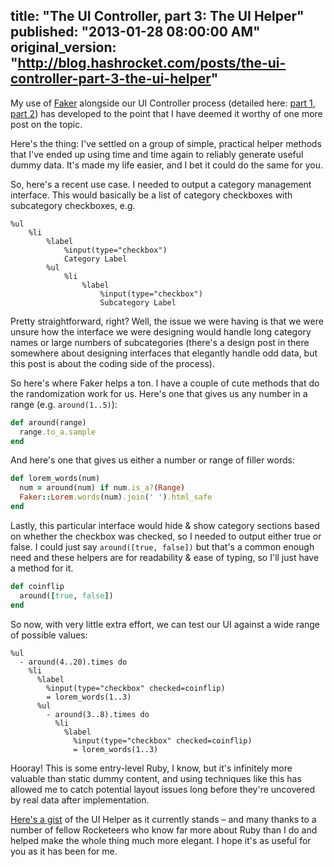title: "The UI Controller, part 3: The UI Helper"
published: "2013-01-28 08:00:00 AM"
original_version: "http://blog.hashrocket.com/posts/the-ui-controller-part-3-the-ui-helper"
---

My use of [Faker](http://faker.rubyforge.org/) alongside our UI Controller process (detailed here: [part 1](http://camerondaigle.com/articles/the_ui_controller_part_2_faking_it), [part 2](http://camerondaigle.com/articles/managing_design_handoffs_with_the_ui_controller)) has developed to the point that I have deemed it worthy of one more post on the topic.

Here's the thing: I've settled on a group of simple, practical helper methods that I've ended up using time and time again to reliably generate useful dummy data. It's made my life easier, and I bet it could do the same for you.

So, here's a recent use case. I needed to output a category management interface. This would basically be a list of category checkboxes with subcategory checkboxes, e.g.

```haml
%ul
    %li
        %label
            %input(type="checkbox")
            Category Label
        %ul
            %li
                %label
                    %input(type="checkbox")
                    Subcategory Label
```

Pretty straightforward, right? Well, the issue we were having is that we were unsure how the interface we were designing would handle long category names or large numbers of subcategories (there's a design post in there somewhere about designing interfaces that elegantly handle odd data, but this post is about the coding side of the process).

So here's where Faker helps a ton. I have a couple of cute methods that do the randomization work for us. Here's one that gives us any number in a range (e.g. `around(1..5)`):

```ruby
def around(range)
  range.to_a.sample
end
```

And here's one that gives us either a number or range of filler words:

```ruby
def lorem_words(num)
  num = around(num) if num.is_a?(Range)
  Faker::Lorem.words(num).join(' ').html_safe
end
```

Lastly, this particular interface would hide & show category sections based on whether the checkbox was checked, so I needed to output either true or false. I could just say `around([true, false])` but that's a common enough need and these helpers are for readability & ease of typing, so I'll just have a method for it.

```ruby
def coinflip
  around([true, false])
end
```

So now, with very little extra effort, we can test our UI against a wide range of possible values:

```haml
%ul
  - around(4..20).times do
    %li
      %label
        %input(type="checkbox" checked=coinflip)
        = lorem_words(1..3)
      %ul
        - around(3..8).times do
          %li
            %label
              %input(type="checkbox" checked=coinflip)
              = lorem_words(1..3)
```

Hooray! This is some entry-level Ruby, I know, but it's infinitely more valuable than static dummy content, and using techniques like this has allowed me to catch potential layout issues long before they're uncovered by real data after implementation.

[Here's a gist](https://gist.github.com/4637757) of the UI Helper as it currently stands – and many thanks to a number of fellow Rocketeers who know far more about Ruby than I do and helped make the whole thing much more elegant. I hope it's as useful for you as it has been for me.